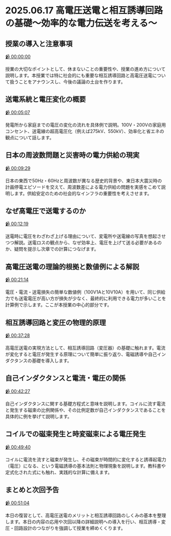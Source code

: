 # 2025.06.17 高電圧送電と相互誘導回路の基礎〜効率的な電力伝送を考える〜

## 授業の導入と注意事項

[:video_camera: 00:00:00](https://kosenjp.sharepoint.com/sites/039R73ESII/_layouts/15/embed.aspx?UniqueId=264ac332-44af-4eef-9fea-81000af43f05&nav={"playbackOptions":{"startTimeInSeconds":0}})

授業の大切なポイントとして、休まないことの重要性や、授業の進め方について説明します。本授業では特に社会的にも重要な相互誘導回路と高電圧送電について扱うことをアナウンスし、今後の議論の土台を作ります。

## 送電系統と電圧変化の概要

[:video_camera: 00:05:07](https://kosenjp.sharepoint.com/sites/039R73ESII/_layouts/15/embed.aspx?UniqueId=264ac332-44af-4eef-9fea-81000af43f05&nav={"playbackOptions":{"startTimeInSeconds":307}})

発電所から家庭までの電圧の変化の流れを具体例で説明。100V・200Vの家庭用コンセント、送電線の超高電圧化（例えば275kV、550kV）、効率化と省エネの観点について話します。

## 日本の周波数問題と災害時の電力供給の現実

[:video_camera: 00:09:29](https://kosenjp.sharepoint.com/sites/039R73ESII/_layouts/15/embed.aspx?UniqueId=264ac332-44af-4eef-9fea-81000af43f05&nav={"playbackOptions":{"startTimeInSeconds":569}})

日本の東西で50Hz・60Hzと周波数が異なる歴史的背景や、東日本大震災時の計画停電エピソードを交えて、周波数差による電力供給の問題を実感をこめて説明します。供給安定のための社会的なインフラの重要性を考えさせます。

## なぜ高電圧で送電するのか

[:video_camera: 00:12:19](https://kosenjp.sharepoint.com/sites/039R73ESII/_layouts/15/embed.aspx?UniqueId=264ac332-44af-4eef-9fea-81000af43f05&nav={"playbackOptions":{"startTimeInSeconds":739}})

送電時に電圧をわざわざ上げる理由について、変電所や送電線の写真を想起させつつ解説。送電ロスの観点から、なぜ効率上、電圧を上げて送る必要があるのか、疑問を提示し次章での計算につなげます。

## 高電圧送電の理論的根拠と数値例による解説

[:video_camera: 00:21:14](https://kosenjp.sharepoint.com/sites/039R73ESII/_layouts/15/embed.aspx?UniqueId=264ac332-44af-4eef-9fea-81000af43f05&nav={"playbackOptions":{"startTimeInSeconds":1274}})

電圧・電流・送電損失の簡単な数値例（100V1Aと10V10A）を用いて、同じ供給力でも送電電圧が高い方が損失が少なく、最終的に利用できる電力が多いことを計算例で示します。ここが本授業の中心的部分です。

## 相互誘導回路と変圧の物理的原理

[:video_camera: 00:37:28](https://kosenjp.sharepoint.com/sites/039R73ESII/_layouts/15/embed.aspx?UniqueId=264ac332-44af-4eef-9fea-81000af43f05&nav={"playbackOptions":{"startTimeInSeconds":2248}})

高電圧送電の実現方法として、相互誘導回路（変圧器）の基礎に触れます。電流が変化すると電圧が発生する原理について簡単に振り返り、電磁誘導や自己インダクタンスの基礎を導入します。

## 自己インダクタンスと電流・電圧の関係

[:video_camera: 00:42:27](https://kosenjp.sharepoint.com/sites/039R73ESII/_layouts/15/embed.aspx?UniqueId=264ac332-44af-4eef-9fea-81000af43f05&nav={"playbackOptions":{"startTimeInSeconds":2547}})

自己インダクタンスに関する基礎方程式と意味を説明します。コイルに流す電流と発生する磁束の比例関係や、その比例定数が自己インダクタンスであることを具体的に例を挙げて説明します。

## コイルでの磁束発生と時変磁束による電圧発生

[:video_camera: 00:49:40](https://kosenjp.sharepoint.com/sites/039R73ESII/_layouts/15/embed.aspx?UniqueId=264ac332-44af-4eef-9fea-81000af43f05&nav={"playbackOptions":{"startTimeInSeconds":2980}})

コイルに電流を流すと磁束が発生し、その磁束が時間的に変化すると誘導起電力（電圧）になる、という電磁誘導の基本法則と物理現象を説明します。教科書や定式化された式にも触れ、実践的な計算に備えます。

## まとめと次回予告

[:video_camera: 00:51:04](https://kosenjp.sharepoint.com/sites/039R73ESII/_layouts/15/embed.aspx?UniqueId=264ac332-44af-4eef-9fea-81000af43f05&nav={"playbackOptions":{"startTimeInSeconds":3064}})

本日の復習として、高電圧送電のメリットと相互誘導回路のしくみの基本を整理します。本日の内容の応用や次回以降の詳細説明への導入を行い、相互誘導・変圧・回路設計のつながりを強調して授業を締めくくります。



